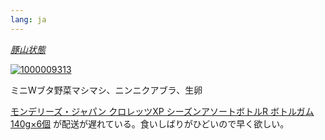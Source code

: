 ```yaml
---
lang: ja
---
```


[*豚山状態*](https://maps.app.goo.gl/fgr6eGUWAjXtMCac8)

[![1000009313](https://github.com/user-attachments/assets/4987eda1-0486-4538-929f-69bd43a38114)](https://maps.app.goo.gl/fgr6eGUWAjXtMCac8)

ミニWブタ野菜マシマシ、ニンニクアブラ、生卵

[モンデリーズ・ジャパン クロレッツXP シーズンアソートボトルR ボトルガム 140g×6個](https://amzn.asia/d/drFBKQL) が配送が遅れている。食いしばりがひどいので早く欲しい。
